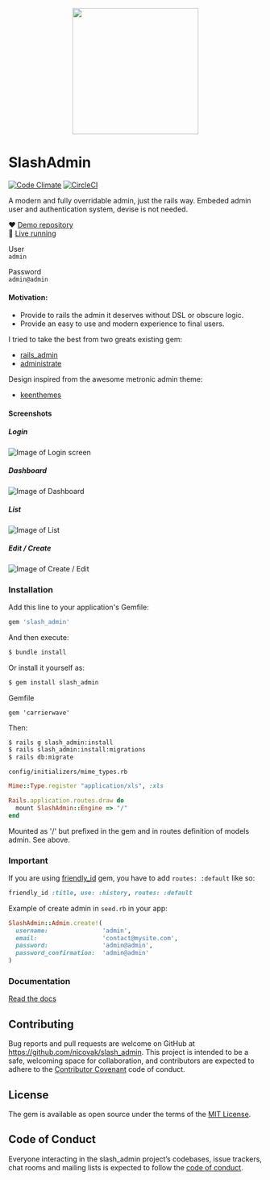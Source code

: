 <p align="center">
  <img width="250" src="https://i.imgur.com/Rok5Ocf.png" />
</p>

# SlashAdmin

[![Code Climate](https://codeclimate.com/github/nicovak/slash_admin/badges/gpa.svg)](https://codeclimate.com/github/nicovak/slash_admin)
[![CircleCI](https://circleci.com/gh/nicovak/slash_admin/tree/master.svg?style=svg&circle-token=6e9ebd7fef3ebc881c75a769b0970808024a2ae9)](https://circleci.com/gh/nicovak/slash_admin/tree/master)

A modern and fully overridable admin, just the rails way.
Embeded admin user and authentication system, devise is not needed.

❤️ [Demo repository](https://github.com/nicovak/slash_admin_demo)  
🚀 [Live running](https://slashadmin.herokuapp.com/admin)

User  
`admin`

Password  
`admin@admin`

#### Motivation:
- Provide to rails the admin it deserves without DSL or obscure logic.
- Provide an easy to use and modern experience to final users.

I tried to take the best from two greats existing gem:
- [rails_admin](https://github.com/sferik/rails_admin)
- [administrate](https://github.com/thoughtbot/administrate)

Design inspired from the awesome metronic admin theme:
- [keenthemes](http://keenthemes.com/preview/metronic/)

#### Screenshots

##### Login
![Image of Login screen](https://i.imgur.com/MJerQSR.jpg)
##### Dashboard
![Image of Dashboard](https://i.imgur.com/0g3wSjw.png)
##### List
![Image of List](https://i.imgur.com/s1egSS3.png)
##### Edit / Create
![Image of Create / Edit](https://i.imgur.com/wf72pZz.png)

### Installation

Add this line to your application's Gemfile:  
```ruby
gem 'slash_admin'
```

And then execute:  
```bash
$ bundle install
```

Or install it yourself as:  
```bash
$ gem install slash_admin
```

Gemfile  
```
gem 'carrierwave'
```

Then:  
```bash
$ rails g slash_admin:install
$ rails slash_admin:install:migrations
$ rails db:migrate
```

`config/initializers/mime_types.rb`

```ruby
Mime::Type.register "application/xls", :xls
```

```ruby
Rails.application.routes.draw do
  mount SlashAdmin::Engine => "/"
end
```

Mounted as '/' but prefixed in the gem and in routes definition of models admin. See above.

### Important

If you are using [friendly_id](https://github.com/norman/friendly_id) gem, you have to add `routes: :default` like so:

```ruby
friendly_id :title, use: :history, routes: :default
```

Example of create admin in `seed.rb` in your app:

```ruby
SlashAdmin::Admin.create!(
  username:               'admin',
  email:                  'contact@mysite.com',
  password:               'admin@admin',
  password_confirmation:  'admin@admin'
)
```

### Documentation

[Read the docs](https://github.com/nicovak/slash_admin/tree/master/docs/index.md)

## Contributing

Bug reports and pull requests are welcome on GitHub at https://github.com/nicovak/slash_admin. This project is intended to be a safe, welcoming space for collaboration, and contributors are expected to adhere to the [Contributor Covenant](http://contributor-covenant.org) code of conduct.

## License

The gem is available as open source under the terms of the [MIT License](http://opensource.org/licenses/MIT).

## Code of Conduct

Everyone interacting in the slash_admin project’s codebases, issue trackers, chat rooms and mailing lists is expected to follow the [code of conduct](https://github.com/nicovak/slash_admin/tree/master/CODE_OF_CONDUCT.md).
